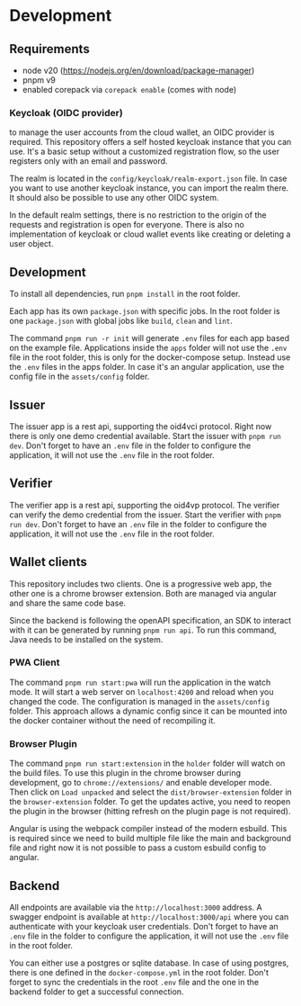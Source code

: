 # Development

## Requirements
- node v20 (https://nodejs.org/en/download/package-manager)
- pnpm v9
- enabled corepack via `corepack enable` (comes with node)


### Keycloak (OIDC provider)
to manage the user accounts from the cloud wallet, an OIDC provider is required. This repository offers a self hosted keycloak instance that you can use. It's a basic setup without a customized registration flow, so the user registers only with an email and password.

The realm is located in the `config/keycloak/realm-export.json` file. In case you want to use another keycloak instance, you can import the realm there. It should also be possible to use any other OIDC system.

In the default realm settings, there is no restriction to the origin of the requests and registration is open for everyone. There is also no implementation of keycloak or cloud wallet events like creating or deleting a user object.

## Development
To install all dependencies, run `pnpm install` in the root folder.

Each app has its own `package.json` with specific jobs. In the root folder is one `package.json` with global jobs like `build`, `clean` and `lint`.

The command `pnpm run -r init` will generate `.env` files for each app based on the example file. Applications inside the `apps` folder will not use the `.env` file in the root folder, this is only for the docker-compose setup. Instead use the `.env` files in the apps folder. In case it's an angular application, use the config file in the `assets/config` folder.

## Issuer
The issuer app is a rest api, supporting the oid4vci protocol. Right now there is only one demo credential available. Start the issuer with `pnpm run dev`. Don't forget to have an `.env` file in the folder to configure the application, it will not use the `.env` file in the root folder.

## Verifier
The verifier app is a rest api, supporting the oid4vp protocol. The verifier can verify the demo credential from the issuer. Start the verifier with `pnpm run dev`. Don't forget to have an `.env` file in the folder to configure the application, it will not use the `.env` file in the root folder.

## Wallet clients
This repository includes two clients. One is a progressive web app, the other one is a chrome browser extension. Both are managed via angular and share the same code base.

Since the backend is following the openAPI specification, an SDK to interact with it can be generated by running `pnpm run api`. To run this command, Java needs to be installed on the system.

### PWA Client
The command `pnpm run start:pwa` will run the application in the watch mode. It will start a web server on `localhost:4200` and reload when you changed the code. The configuration is managed in the `assets/config` folder. This approach allows a dynamic config since it can be mounted into the docker container without the need of recompiling it.

### Browser Plugin
The command `pnpm run start:extension` in the `holder` folder will watch on the build files. To use this plugin in the chrome browser during development, go to `chrome://extensions/` and enable developer mode. Then click on `Load unpacked` and select the `dist/browser-extension` folder in the `browser-extension` folder. To get the updates active, you need to reopen the plugin in the browser (hitting refresh on the plugin page is not required).

Angular is using the webpack compiler instead of the modern esbuild. This is required since we need to build multiple file like the main and background file and right now it is not possible to pass a custom esbuild config to angular.

## Backend
All endpoints are available via the `http://localhost:3000` address. A swagger endpoint is available at `http://localhost:3000/api` where you can authenticate with your keycloak user credentials. Don't forget to have an `.env` file in the folder to configure the application, it will not use the `.env` file in the root folder.

You can either use a postgres or sqlite database. In case of using postgres, there is one defined in the `docker-compose.yml` in the root folder. Don't forget to sync the credentials in the root `.env` file and the one in the backend folder to get a successful connection.
